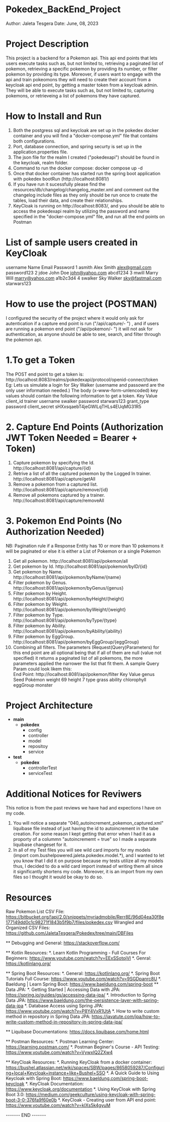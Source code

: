 # Pokedex_BackEnd_Project
Author: Jaleta Tesgera
Date: June, 08, 2023

# Project Description
This project is a backend for a Pokemon api. This api end points that lets users execute tasks such as, but not limited to, retrieving a paginated list of pokemon, retrieving a specific pokemon by providing its number, or filter pokemon by providing its type. Moreover, if users want to engage with the api and train pokeomons they will need to create their account from a keycloak api end point, by getting a master token from a keycloak admin. They will be able to execute tasks such as, but not limited to, capturing pokemons, or retrieveing a list of pokemons they have captured.

# How to Install and Run
1. Both the postgress sql and keycloak are set up in the pokedex docker container and you will find a "docker-compose.yml" file that contains both configurations.
2. Port, database connection, and spring securty is set up in the application.properties file.
3. The json file for the realm I created ("pokedexapi") should be found in the keycloak, realm folder.
4. Command to run the docker compose: docker compose up -d
5. Once that docker container has started run the spring boot application with pokedex bootRun (http://localhost:8081/)
6. If you have run it sucessfully please find the resources/db/changelog/changelog_master.xml and comment out the changelog include files as they only should be run once to create the tables, load their data, and create their relationships.
7. KeyCloak is running on http://localhost:8083/, and you should be able to access the pokedexapi realm by utilizing the password and name specified in the "docker-compose.yml" file, and run all the end points on Postman

# List of sample users created in KeyCloak
  username  Name          Email              Password
1	asmith    Alex Smith	  alex@gmail.com	   password123
2	jdoe      John Doe	    john@yahoo.com	   abcd1234
3	mwill     Marry Will	  marry@yahoo.com    a1b2c3d4
4 swalker   Sky Walker    sky@fastmail.com   starwars123

# How to use the project (POSTMAN)
I configured the security of the project where it would only ask for autentication if a capture end point is run ("/api/capture/- ") , and if users are running a pokemon end point ("/api/pokemon/- ") it will not ask for authentication, as anyone should be able to see, search, and filter through the pokemon api.

# 1.To get a Token
The POST end point to get a token is: http://localhost:8083/realms/pokedexapi/protocol/openid-connect/token
Eg: Lets us simulate a login for Sky Walker (username and passowrd are the only user information needed.) The body (x-www-form-unlencoded) key values should contain the following information to get a token.
 Key            Value
 client_id      trainer
 username       swalker
 password       starwars123
 grant_type     password
 client_secret  sHXxsqaebT4jeGWlLqTHLs4EUqMG31R5
 
# 2. Capture End Points (Authorization JWT Token Needed = Bearer + Token)
1. Capture pokemon by specifying the Id. http://localhost:8081/api/capture/{id}
2. Retrive a list of all the captured pokemon by the Logged In trainer. http://localhost:8081/api/capture/getAll
3. Remove a pokemon from a captured list. http://localhost:8081/api/capture/remove/{id}
4. Remove all pokemons captured by a trainer. http://localhost:8081/api/capture/removeAll

# 3. Pokemon End Points (No Authorization Needed)
NB: Pagination rule if a Response Entity has 10 or more than 10 pokemons it will be paginated or else it is either a List of Pokemon or a single Pokemon
1. Get all pokemon. http://localhost:8081/api/pokemon/all
2. Get pokemon by Id. http://localhost:8081/api/pokemon/byID/{id}
3. Get pokemon by Name. http://localhost:8081/api/pokemon/byName/{name}
5. Filter pokemon by Genus. http://localhost:8081/api/pokemon/byGenus/{genus}
6. Filter pokemon by Height. http://localhost:8081/api/pokemon/byHeight/{height}
7. Filter pokemon by Weight. http://localhost:8081/api/pokemon/byWeight/{weight}
8. Filter pokemon by Type. http://localhost:8081/api/pokemon/byType/{type}
9. Filter pokemon by Ability. http://localhost:8081/api/pokemon/byAbility/{ability}
10. Filter pokemon by EggGroup. http://localhost:8081/api/pokemon/byEggGroup/{eggGroup}
11. Combining all filters. The parameters (Request(Query)Parameters) for this end point are all optional being that if all of them are null (value not specified) it returns a paginated list of all pokemons, the more parameters applied the narrower the list that fit them. A sample Query Param could look likem this:  
End Point: http://localhost:8081/api/pokemon/filter
Key        Value
genus      Seed Pokémon
weight     69
height     7
type       grass
ability    chlorophyll 
eggGroup   monster

# Project Architecture
* **main**
  *  **pokedex**
       * config
       * controller
       * model
       * repositoy
       * service
* **test**
  *  **pokedex**
       * controllerTest
       * serviceTest
     
# Additional Notices for Reviwers
This notice is from the past reviews we have had and expections I have on my code.
1. You will notice a separate "040_autoincrement_pokemon_captured.xml" liquibase file instead of just having the id to autoincrement in the tabe creation. For some reason I kept getting that error when I had it as a proporty of a colummn "autoincrememt = true" so I made a separate liquibase changeset for it.
2. In all of my Test files you will see wild card imports for my models (import com.bushelpowered.jaleta.pokedex.model.*), and I wanted to let you know that I did it on purpose because my tests utilize all my models thus, I decided to do a wild card import instead of writing them all since it significantly shortens my code. Moreover, it is an import from my own files so I thought it would be okay to do so.

# Resources

Raw Pokemon List CSV File: https://bitbucket.org/!api/2.0/snippets/myriadmobile/Rerr8E/96d04ea30f8e177149dd0c1c98271f1843b5f9b7/files/pokedex.csv
Wrangled and Organized CSV Files: https://github.com/JaletaTesgera/Pokedex/tree/main/DBFiles

** Debugging and General: https://stackoverflow.com/

** Kotlin Resources: 
*.   Learn Kotlin Programming - Full Courses For Beginners: https://www.youtube.com/watch?v=EExSSotojVI
*.   Genral: https://kotlinlang.org/

** Spring Boot Resources:
*.   General: https://kotlinlang.org/
*.   Spring Boot Tutorials Full Course: https://www.youtube.com/watch?v=9SGDpanrc8U
*.   Baeldung | Learn Spring Boot: https://www.baeldung.com/spring-boot
** Data JPA:
*.   Getting Started | Accessing Data with JPA: https://spring.io/guides/gs/accessing-data-jpa/
*.   Introduction to Spring Data JPA: https://www.baeldung.com/the-persistence-layer-with-spring-data-jpa
*.   Database Access using Spring JPA: https://www.youtube.com/watch?v=P8Y4VxR1UtA
*.   How to write custom method in repository in Spring Data JPA: https://javatute.com/jpa/how-to-write-custom-method-in-repository-in-spring-data-jpa/

** Liquibase Documentations: https://docs.liquibase.com/home.html

** Postman Resources:
*.   Postman Learning Center: https://learning.postman.com/
*.   Postman Beginer's Course - API Testing: https://www.youtube.com/watch?v=VywxIQ2ZXw4

** KeyCloak Resources:
*.   Running KeyCloak from a docker container: https://bushel.atlassian.net/wiki/spaces/SBW/pages/8658059287/Configuring+local+Keycloak+instance+like+Bushel+SSO
*.   A Quick Guide to Using Keycloak with Spring Boot: https://www.baeldung.com/spring-boot-keycloak
*.   KeyCloak Documentation: https://www.keycloak.org/documentation
*.   Using KeyCloak with Spring Boot 3.0: https://medium.com/geekculture/using-keycloak-with-spring-boot-3-0-376fa9f60e0b
*.   KeyCloak - Creating user from API end point: https://www.youtube.com/watch?v=kIXs5k4gyuM

------- END -------
